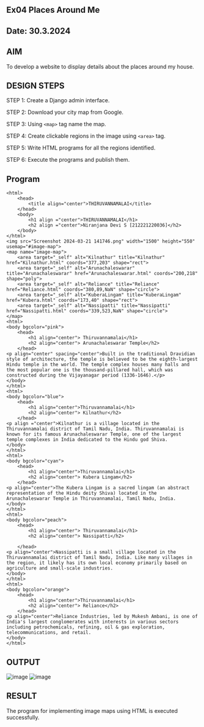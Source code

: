 ## Ex04 Places Around Me
## Date: 30.3.2024
## AIM
To develop a website to display details about the places around my house.
## DESIGN STEPS
STEP 1: Create a Django admin interface.

STEP 2: Download your city map from Google.

STEP 3: Using ```<map>``` tag name the map.

STEP 4: Create clickable regions in the image using ```<area>``` tag.

STEP 5: Write HTML programs for all the regions identified.

STEP 6: Execute the programs and publish them.
## Program
~~~
<html>
    <head>
        <title align="center">THIRUVANNAMALAI</title>
    </head>
    <body>
        <h1 align ="center">THIRUVANNAMALAI</h1>
        <h2 align ="center">Niranjana Devi S [212221220036]</h2>
    </body>
</html>
<img src="Screenshot 2024-03-21 141746.png" width="1500" height="550" usemap="#image-map">
<map name="image-map">
    <area target="_self" alt="Kilnathur" title="Kilnathur" href="Kilnathur.html" coords="377,203" shape="rect">
    <area target="_self" alt="Arunachaleswarar" title="Arunachaleswarar" href="Arunachaleswarar.html" coords="200,218" shape="poly">
    <area target="_self" alt="Reliance" title="Reliance" href="Reliance.html" coords="380,89,NaN" shape="circle">
    <area target="_self" alt="KuberaLingam" title="KuberaLingam" href="Kubera.html" coords="173,40" shape="rect">
    <area target="_self" alt="Nassipatti" title="Nassipatti" href="Nassipatti.html" coords="339,523,NaN" shape="circle">
</map>
<html>
<body bgcolor="pink">
    <head>
        <h1 align="center"> Thiruvannamalai</h1>
        <h2 align="center"> Arunachaleswarar Temple</h2>
    </head>
<p align="center" spacing="center">Built in the traditional Dravidian style of architecture, the temple is believed to be the eighth-largest Hindu temple in the world. The temple complex houses many halls and the most popular one is the thousand-pillared hall, which was constructed during the Vijayanagar period (1336-1646).</p>
</body>
</html>
<html>
<body bgcolor="blue">
    <head>
        <h1 align="center">Thiruvannamalai</h1>
        <h2 align="center"> Kilnathur</h2>
    </head>
<p align ="center">Kilnathur is a village located in the Thiruvannamalai district of Tamil Nadu, India. Thiruvannamalai is known for its famous Arunachaleswarar Temple, one of the largest temple complexes in India dedicated to the Hindu god Shiva.
</body>
</html>
<html>
<body bgcolor="cyan">
    <head>
        <h1 align="center">Thiruvannamalai</h1>
        <h2 align="center"> Kubera Lingam</h2>
    </head>
<p align="center">The Kubera Lingam is a sacred lingam (an abstract representation of the Hindu deity Shiva) located in the Arunachaleswarar Temple in Thiruvannamalai, Tamil Nadu, India.
</body>
</html>
<html>
<body bgcolor="peach">
    <head>
        <h1 align="center"> Thiruvannamalai</h1>
        <h2 align="center"> Nassipatti</h2>
~~~
~~~
    </head>
<p align="center">Nassipatti is a small village located in the Thiruvannamalai district of Tamil Nadu, India. Like many villages in the region, it likely has its own local economy primarily based on agriculture and small-scale industries.
</body>
</html>
<html>
<body bgcolor="orange">
    <head>
        <h1 align="center">Thiruvannamalai</h1>
        <h2 align="center"> Reliance</h2>
    </head>
<p align="center">Reliance Industries, led by Mukesh Ambani, is one of India's largest conglomerates with interests in various sectors including petrochemicals, refining, oil & gas exploration, telecommunications, and retail. 
</body>
</html>
~~~~
## OUTPUT
![image](https://github.com/niranjanadevi-s/NearMe/assets/141748873/e5b319c3-9562-4c88-a0a6-3feb37b7f731)
![image](https://github.com/niranjanadevi-s/NearMe/assets/141748873/5fe31ff7-61d3-47c0-b57e-75e66c506285)
## RESULT
The program for implementing image maps using HTML is executed successfully.
